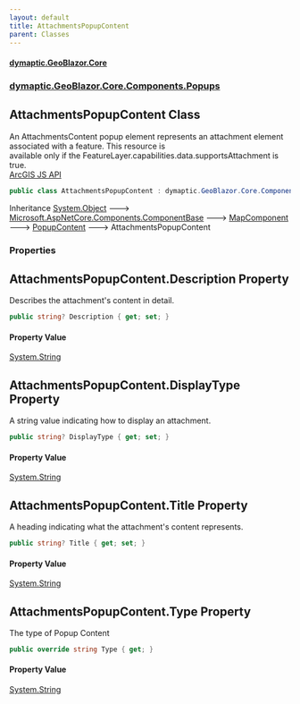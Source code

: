 ```yaml
---
layout: default
title: AttachmentsPopupContent
parent: Classes
---
```

#### [dymaptic.GeoBlazor.Core](index.html 'index')
### [dymaptic.GeoBlazor.Core.Components.Popups](index.html#dymaptic.GeoBlazor.Core.Components.Popups 'dymaptic.GeoBlazor.Core.Components.Popups')

## AttachmentsPopupContent Class

An AttachmentsContent popup element represents an attachment element associated with a feature. This resource is  
available only if the FeatureLayer.capabilities.data.supportsAttachment is true.  
<a target="_blank" href="https://developers.arcgis.com/javascript/latest/api-reference/esri-popup-content-AttachmentsContent.html">ArcGIS JS API</a>

```csharp
public class AttachmentsPopupContent : dymaptic.GeoBlazor.Core.Components.Popups.PopupContent
```

Inheritance [System.Object](https://docs.microsoft.com/en-us/dotnet/api/System.Object 'System.Object') &#129106; [Microsoft.AspNetCore.Components.ComponentBase](https://docs.microsoft.com/en-us/dotnet/api/Microsoft.AspNetCore.Components.ComponentBase 'Microsoft.AspNetCore.Components.ComponentBase') &#129106; [MapComponent](dymaptic.GeoBlazor.Core.Components.MapComponent.html 'dymaptic.GeoBlazor.Core.Components.MapComponent') &#129106; [PopupContent](dymaptic.GeoBlazor.Core.Components.Popups.PopupContent.html 'dymaptic.GeoBlazor.Core.Components.Popups.PopupContent') &#129106; AttachmentsPopupContent
### Properties

<a name='dymaptic.GeoBlazor.Core.Components.Popups.AttachmentsPopupContent.Description'></a>

## AttachmentsPopupContent.Description Property

Describes the attachment's content in detail.

```csharp
public string? Description { get; set; }
```

#### Property Value
[System.String](https://docs.microsoft.com/en-us/dotnet/api/System.String 'System.String')

<a name='dymaptic.GeoBlazor.Core.Components.Popups.AttachmentsPopupContent.DisplayType'></a>

## AttachmentsPopupContent.DisplayType Property

A string value indicating how to display an attachment.

```csharp
public string? DisplayType { get; set; }
```

#### Property Value
[System.String](https://docs.microsoft.com/en-us/dotnet/api/System.String 'System.String')

<a name='dymaptic.GeoBlazor.Core.Components.Popups.AttachmentsPopupContent.Title'></a>

## AttachmentsPopupContent.Title Property

A heading indicating what the attachment's content represents.

```csharp
public string? Title { get; set; }
```

#### Property Value
[System.String](https://docs.microsoft.com/en-us/dotnet/api/System.String 'System.String')

<a name='dymaptic.GeoBlazor.Core.Components.Popups.AttachmentsPopupContent.Type'></a>

## AttachmentsPopupContent.Type Property

The type of Popup Content

```csharp
public override string Type { get; }
```

#### Property Value
[System.String](https://docs.microsoft.com/en-us/dotnet/api/System.String 'System.String')
